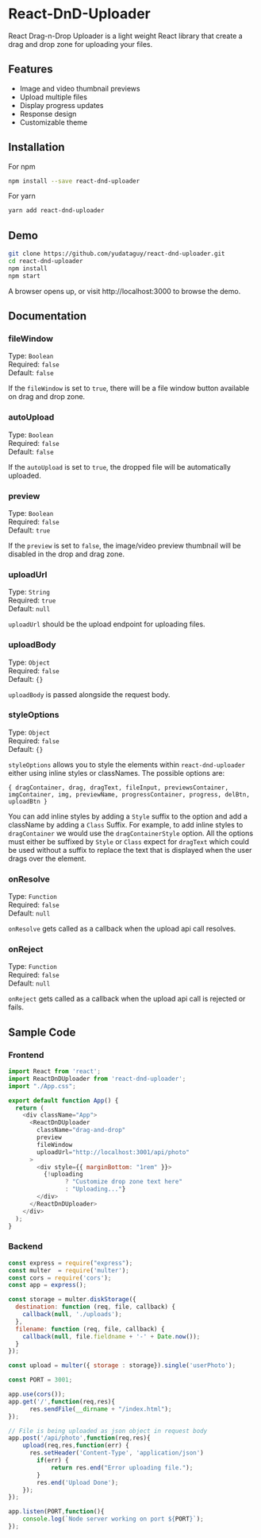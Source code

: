 # React-DnD-Uploader

React Drag-n-Drop Uploader is a light weight React library that create a drag and drop zone for uploading your files.

## Features

* Image and video thumbnail previews
* Upload multiple files
* Display progress updates
* Response design
* Customizable theme

## Installation

For npm

```bash
npm install --save react-dnd-uploader
```

For yarn

```bash
yarn add react-dnd-uploader
```

## Demo

```bash
git clone https://github.com/yudataguy/react-dnd-uploader.git
cd react-dnd-uploader
npm install
npm start
```

A browser opens up, or visit http://localhost:3000 to browse the demo.

## Documentation

### fileWindow

Type: `Boolean`<br>
Required: `false`<br>
Default: `false`<br>

If the `fileWindow` is set to `true`, there will be a file window button available on drag and drop zone.

### autoUpload

Type: `Boolean`<br>
Required: `false`<br>
Default: `false`<br>

If the `autoUpload` is set to `true`, the dropped file will be automatically uploaded.

### preview

Type: `Boolean`<br>
Required: `false`<br>
Default: `true`<br>

If the `preview` is set to `false`, the image/video preview thumbnail will be disabled in the drop and drag zone.

### uploadUrl

Type: `String`<br>
Required: `true`<br>
Default: `null`<br>

`uploadUrl` should be the upload endpoint for uploading files.

### uploadBody

Type: `Object`<br>
Required: `false`<br>
Default: `{}`<br>

`uploadBody` is passed alongside the request body.

### styleOptions

Type: `Object`<br>
Required: `false`<br>
Default: `{}`<br>

`styleOptions` allows you to style the elements within `react-dnd-uploader` either using inline styles or classNames. The possible options are:

`{ dragContainer, drag, dragText, fileInput, previewsContainer, imgContainer, img, previewName, progressContainer, progress, delBtn, uploadBtn }`

You can add inline styles by adding a `Style` suffix to the option and add a className by adding a `Class` Suffix. For example, to add inline styles to `dragContainer` we would use the `dragContainerStyle` option. All the options must either be suffixed by `Style` or `Class` expect for `dragText` which could be used without a suffix to replace the text that is displayed when the user drags over the element.

### onResolve

Type: `Function`<br>
Required: `false`<br>
Default: `null`<br>

`onResolve` gets called as a callback when the upload api call resolves.

### onReject

Type: `Function`<br>
Required: `false`<br>
Default: `null`<br>

`onReject` gets called as a callback when the upload api call is rejected or fails.

## Sample Code

### Frontend

```javascript
import React from 'react';
import ReactDnDUploader from 'react-dnd-uploader';
import "./App.css";

export default function App() {
  return (
    <div className="App">
      <ReactDnDUploader
        className="drag-and-drop"
        preview
        fileWindow
        uploadUrl="http://localhost:3001/api/photo"
      >
        <div style={{ marginBottom: "1rem" }}>
          {!uploading
                ? "Customize drop zone text here"
                : "Uploading..."}
        </div>
      </ReactDnDUploader>
    </div>
  );
}
```

### Backend

```javascript
const express = require("express");
const multer  = require('multer');
const cors = require('cors');
const app = express();

const storage = multer.diskStorage({
  destination: function (req, file, callback) {
    callback(null, './uploads');
  },
  filename: function (req, file, callback) {
    callback(null, file.fieldname + '-' + Date.now());
  }
});

const upload = multer({ storage : storage}).single('userPhoto');

const PORT = 3001;

app.use(cors());
app.get('/',function(req,res){
      res.sendFile(__dirname + "/index.html");
});

// File is being uploaded as json object in request body
app.post('/api/photo',function(req,res){
    upload(req,res,function(err) {
      res.setHeader('Content-Type', 'application/json')
        if(err) {
            return res.end("Error uploading file.");
        }
        res.end('Upload Done');
    });
});

app.listen(PORT,function(){
    console.log(`Node server working on port ${PORT}`);
});
```
